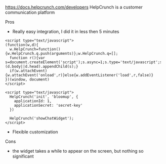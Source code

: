 https://docs.helpcrunch.com/developers
HelpCrunch is a customer communication platform

Pros
- Really easy integration, I did it in less then 5 minutes

```
<script type="text/javascript">
(function(w,d){
  w.HelpCrunch=function(){w.HelpCrunch.q.push(arguments)};w.HelpCrunch.q=[];
  function r(){var s=document.createElement('script');s.async=1;s.type='text/javascript';s.src='https://widget.helpcrunch.com/';(d.body||d.head).appendChild(s);}
  if(w.attachEvent){w.attachEvent('onload',r)}else{w.addEventListener('load',r,false)}
})(window, document)
</script>
```

```
<script type="text/javascript">
  HelpCrunch('init', 'bloomup', {
    applicationId: 1,
    applicationSecret: 'secret-key'
  })

  HelpCrunch('showChatWidget');
</script>
```

- Flexible customization

Cons
- the widget takes a while to appear on the screen, but nothing so significant
